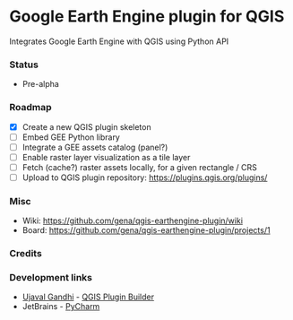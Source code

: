 # Google Earth Engine plugin for QGIS

Integrates Google Earth Engine with QGIS using Python API

### Status

* Pre-alpha

### Roadmap

- [x] Create a new QGIS plugin skeleton
- [ ] Embed GEE Python library
- [ ] Integrate a GEE assets catalog (panel?)
- [ ] Enable raster layer visualization as a tile layer
- [ ] Fetch (cache?) raster assets locally, for a given rectangle / CRS
- [ ] Upload to QGIS plugin repository: https://plugins.qgis.org/plugins/

### Misc

* Wiki: https://github.com/gena/qgis-earthengine-plugin/wiki
* Board: https://github.com/gena/qgis-earthengine-plugin/projects/1

### Credits

### Development links

* [Ujaval Gandhi](https://twitter.com/spatialthoughts) - [QGIS Plugin Builder](http://g-sherman.github.io/Qgis-Plugin-Builder/)
* JetBrains - [PyCharm](https://www.jetbrains.com/pycharm/)

